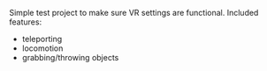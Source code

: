 Simple test project to make sure VR settings are functional.
Included features:
- teleporting
- locomotion
- grabbing/throwing objects
